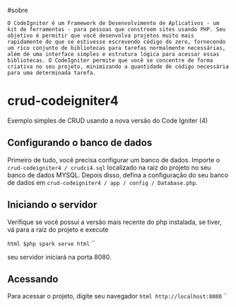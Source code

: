 #sobre

    O CodeIgniter é um Framework de Desenvolvimento de Aplicativos - um kit de ferramentas - para pessoas que constroem sites usando PHP. Seu objetivo é permitir que você desenvolva projetos muito mais rapidamente do que se estivesse escrevendo código do zero, fornecendo um rico conjunto de bibliotecas para tarefas normalmente necessárias, além de uma interface simples e estrutura lógica para acessar essas bibliotecas. O CodeIgniter permite que você se concentre de forma criativa no seu projeto, minimizando a quantidade de código necessária para uma determinada tarefa.



# crud-codeigniter4
Exemplo simples de CRUD usando a nova versão do Code Igniter (4)

## Configurando o banco de dados

Primeiro de tudo, você precisa configurar um banco de dados. Importe o `crud-codeigniter4 / crudci4.sql` localizado na raiz do projeto no seu banco de dados MYSQL.
Depois disso, defina a configuração do seu banco de dados em `crud-codeigniter4 / app / config / Database.php`.

## Iniciando o servidor

Verifique se você possui a versão mais recente do php instalada, se tiver, vá para a raiz do projeto e execute

`` html
$php spark serve html
`` ``

seu servidor iniciará na porta 8080.

## Acessando

Para acessar o projeto, digite seu navegador
`` html
http://localhost:8080
`` ``


